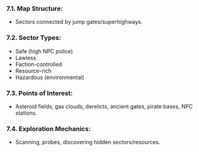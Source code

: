 ### 7.1. **Map Structure:**
*   Sectors connected by jump gates/superhighways.
### 7.2. **Sector Types:**
*   Safe (high NPC police)
*   Lawless
*   Faction-controlled
*   Resource-rich
*   Hazardous (environmental)
### 7.3. **Points of Interest:**
*   Asteroid fields, gas clouds, derelicts, ancient gates, pirate bases, NPC stations.
### 7.4. **Exploration Mechanics:**
*   Scanning, probes, discovering hidden sectors/resources.